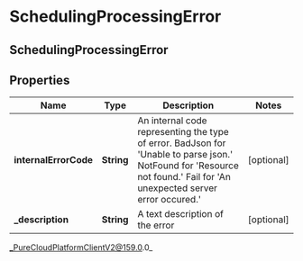 # SchedulingProcessingError

## SchedulingProcessingError

## Properties

|Name | Type | Description | Notes|
|------------ | ------------- | ------------- | -------------|
| **internalErrorCode** | **String** | An internal code representing the type of error. BadJson for &#39;Unable to parse json.&#39; NotFound for &#39;Resource not found.&#39; Fail for &#39;An unexpected server error occured.&#39; | [optional] |
| **_description** | **String** | A text description of the error | [optional] |



_PureCloudPlatformClientV2@159.0.0_
